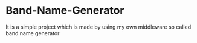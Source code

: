 # Band-Name-Generator
It is a simple project which is made by using my own middleware so called band name generator
